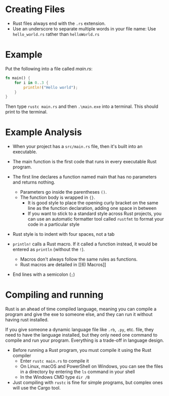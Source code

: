 # Creating Files
* Rust files always end with the `.rs` extension.
* Use an underscore to separate multiple words in your file name:
	 Use `hello_world.rs` rather than `helloWorld.rs`

# Example
Put the following into a file called *main.rs*:
```rust
fn main() {
    for i in 0..3 {
        println!("Hello world");
    }
}
```

Then type `rustc main.rs` and then `.\main.exe` into a terminal.
This should print to the terminal.

# Example Analysis
* When your project has a `src/main.rs` file, then it's built into an executable.
* The main function is the first code that runs in every executable Rust program.
* The first line declares a function named main that has no parameters and returns nothing.
	* Parameters go inside the parentheses `()`.
	* The function body is wrapped in `{}`.
		* It is good style to place the opening curly bracket on the same line as the function declaration, adding one space in between
		* If you want to stick to a standard style across Rust projects, you can use an automatic formatter tool called `rustfmt` to format your code in a particular style

* Rust style is to indent with four spaces, not a tab

* `println!` calls a Rust macro. If it called a function instead, it would be entered as `println` (without the `!`).
	* Macros don't always follow the same rules as functions.
	* Rust macros are detailed in [[6) Macros]]
* End lines with a semicolon (`;`)

# Compiling and running
Rust is an ahead of time compiled language, meaning you can compile a program and give the exe to someone else, and they can run it without having rust installed.

If you give someone a dynamic language file like `.rb`, `.py`, etc. file, they need to have the language installed, but they only need one command to compile and run your program. Everything is a trade-off in language design.

* Before running a Rust program, you must compile it using the Rust compiler
	* Enter `rustc main.rs` to compile it
	* On Linux, macOS and PowerShell on Windows, you can see the files in a directory by entering the `ls` command in your shell
	* In the Windows CMD type `dir /B`
* Just compiling with `rustc` is fine for simple programs, but complex ones will use the Cargo tool.
